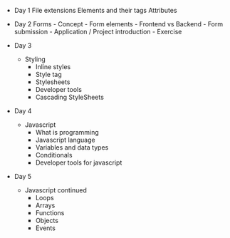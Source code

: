 - Day 1
    File extensions
    Elements and their tags
    Attributes
- Day 2
    Forms
        - Concept
        - Form elements
        - Frontend vs Backend
        - Form submission
        - Application / Project introduction
        - Exercise
- Day 3
    - Styling
        - Inline styles
        - Style tag
        - Stylesheets
        - Developer tools
        - Cascading StyleSheets
- Day 4
    - Javascript
        - What is programming
        - Javascript language
        - Variables and data types
        - Conditionals
        - Developer tools for javascript

- Day 5
    - Javascript continued
        - Loops
        - Arrays
        - Functions
        - Objects
        - Events



        
